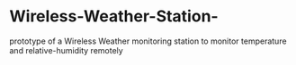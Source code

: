 # Wireless-Weather-Station-
prototype of a Wireless Weather monitoring station to monitor temperature and relative-humidity remotely

